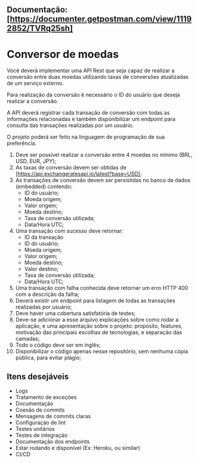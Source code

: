 ## Documentação: [https://documenter.getpostman.com/view/11192852/TVRq25sh]

# Conversor de moedas

Você deverá implementar uma API Rest que seja capaz de realizar a conversão entre duas moedas
utilizando taxas de conversões atualizadas de um serviço externo.

Para realização da conversão é necessário o ID do usuário que deseja realizar a conversão.

A API deverá registrar cada transação de conversão com todas as informações relacionadas e também
disponibilizar um endpoint para consulta das transações realizadas por um usuário.

O projeto poderá ser feito na linguagem de programação de sua preferência.

1. Deve ser possível realizar a conversão entre 4 moedas no mínimo (BRL, USD, EUR, JPY);
1. As taxas de conversão devem ser obtidas de [https://api.exchangeratesapi.io/latest?base=USD];
1. As transações de conversão devem ser persistidas no banco de dados (embedded) contendo:
    * ID do usuário;
    * Moeda origem;
    * Valor origem;
    * Moeda destino;
    * Taxa de conversão utilizada;
    * Data/Hora UTC;
1. Uma transação com sucesso deve retornar:
    * ID da transação
    * ID do usuário;
    * Moeda origem;
    * Valor origem;
    * Moeda destino;
    * Valor destino;
    * Taxa de conversão utilizada;
    * Data/Hora UTC;
1. Uma transação com falha conhecida deve retornar um erro HTTP 400 com a descrição da falha;
1. Deverá existir um endpoint para listagem de todas as transações realizadas por usuário;
1. Deve haver uma cobertura satisfatória de testes;
1. Deve-se adicionar a esse arquivo explicações sobre como rodar a aplicação, e uma apresentação sobre o
projeto: propósito, features, motivação das principais escolhas de tecnologias, e separação das camadas;
1. Todo o código deve ser em inglês;
1. Disponibilizar o código apenas nesse repositório, sem nenhuma cópia pública, para evitar plágio;

## Itens desejáveis
* Logs
* Tratamento de exceções
* Documentação
* Coesão de commits
* Mensagens de commits claras
* Configuração de lint
* Testes unitários
* Testes de integração
* Documentação dos endpoints
* Estar rodando e disponível (Ex: Heroku, ou similar)
* CI/CD